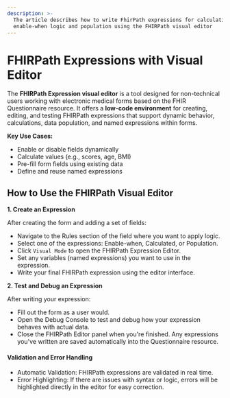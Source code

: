 ```yaml
---
description: >-
  The article describes how to write FhirPath expressions for calculations,
  enable-when logic and population using the FHIRPath visual editor
---
```


# FHIRPath Expressions with Visual Editor

The **FHIRPath Expression visual editor** is a tool designed for non-technical users working with electronic medical forms based on the FHIR Questionnaire resource. It offers a **low-code environment** for creating, editing, and testing FHIRPath expressions that support dynamic behavior, calculations, data population, and named expressions within forms.

**Key Use Cases:**

* Enable or disable fields dynamically
* Calculate values (e.g., scores, age, BMI)
* Pre-fill form fields using existing data
* Define and reuse named expressions

## How to Use the FHIRPath Visual Editor

**1. Create an Expression**

After creating the form and adding a set of fields:

* Navigate to the Rules section of the field where you want to apply logic.
* Select one of the expressions: Enable-when, Calculated, or Population.
* Click `Visual Mode` to open the FHIRPath Expression Editor.
* Set any variables (named expressions) you want to use in the expression.
* Write your final FHIRPath expression using the editor interface.

**2. Test and Debug an Expression**

After writing your expression:

* Fill out the form as a user would.
* Open the Debug Console to test and debug how your expression behaves with actual data.
* Close the FHIRPath Editor panel when you're finished. Any expressions you've written are saved automatically into the Questionnaire resource.

#### Validation and Error Handling

* Automatic Validation: FHIRPath expressions are validated in real time.
* Error Highlighting: If there are issues with syntax or logic, errors will be highlighted directly in the editor for easy correction.
